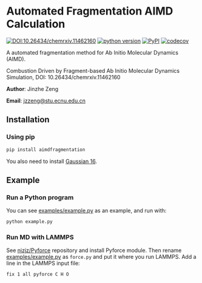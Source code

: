 # Automated Fragmentation AIMD Calculation

[![DOI:10.26434/chemrxiv.11462160](https://zenodo.org/badge/DOI/10.1039/C9CP05091D.svg)](https://doi.org/10.26434/chemrxiv.11462160)
[![python version](https://img.shields.io/pypi/pyversions/aimdfragmentation.svg?logo=python&logoColor=white)](https://pypi.org/project/aimdfragmentation)
[![PyPI](https://img.shields.io/pypi/v/aimdfragmentation.svg)](https://pypi.org/project/aimdfragmentation)
[![codecov](https://codecov.io/gh/njzjz/aimdfragmentation/branch/master/graph/badge.svg)](https://codecov.io/gh/njzjz/aimdfragmentation)

A automated fragmentation method for Ab Initio Molecular Dynamics (AIMD).

Combustion Driven by Fragment-based Ab Initio Molecular Dynamics Simulation, DOI: 10.26434/chemrxiv.11462160

**Author**: Jinzhe Zeng

**Email**: jzzeng@stu.ecnu.edu.cn

## Installation

### Using pip

```sh
pip install aimdfragmentation

```

You also need to install [Gaussian 16](http://gaussian.com/gaussian16/).

## Example

### Run a Python program

You can see [examples/example.py](examples/example.py) as an example, and run with:

```sh
python example.py
```

### Run MD with LAMMPS

See [njzjz/Pyforce](https://github.com/njzjz/Pyforce) repository and install Pyforce module. Then rename [examples/example.py](examples/example.py) as `force.py` and put it where you run LAMMPS. Add a line in the LAMMPS input file:

```
fix 1 all pyforce C H O
```

